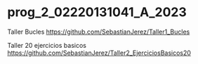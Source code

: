 # prog_2_02220131041_A_2023

Taller Bucles
https://github.com/SebastianJerez/Taller1_Bucles

Taller 20 ejercicios basicos
https://github.com/SebastianJerez/Taller2_EjerciciosBasicos20

